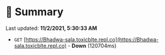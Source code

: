 # 📖 Summary
Last updated: **11/2/2021, 5:30:33 AM**

- `GET` [https://Bhadwa-sala.toxicblte.repl.co](https://Bhadwa-sala.toxicblte.repl.co) - **Down** (120704ms)
